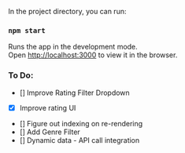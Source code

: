 In the project directory, you can run:

### `npm start`

Runs the app in the development mode.\
Open [http://localhost:3000](http://localhost:3000) to view it in the browser.

### To Do:
- [] Improve Rating Filter Dropdown
- [x] Improve rating UI
- [] Figure out indexing on re-rendering
- [] Add Genre Filter
- [] Dynamic data - API call integration 